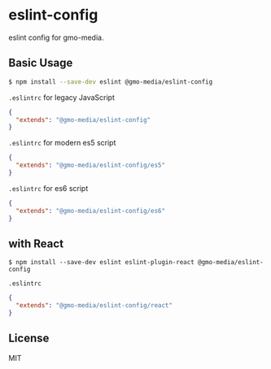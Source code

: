 # eslint-config

eslint config for gmo-media.

## Basic Usage

```bash
$ npm install --save-dev eslint @gmo-media/eslint-config
```

`.eslintrc` for legacy JavaScript

```json
{
  "extends": "@gmo-media/eslint-config"
}
```

`.eslintrc` for modern es5 script

```json
{
  "extends": "@gmo-media/eslint-config/es5"
}
```

`.eslintrc` for es6 script

```json
{
  "extends": "@gmo-media/eslint-config/es6"
}
```

## with React

```
$ npm install --save-dev eslint eslint-plugin-react @gmo-media/eslint-config
```

`.eslintrc`

```json
{
  "extends": "@gmo-media/eslint-config/react"
}
```

## License

MIT
